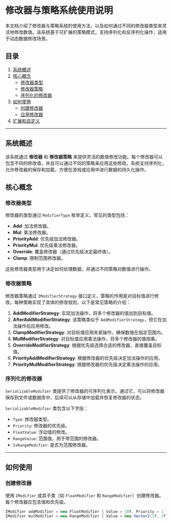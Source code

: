 # 修改器与策略系统使用说明

本文档介绍了修改器与策略系统的使用方法，以及如何通过不同的修改器类型来灵活地修改数值。该系统基于可扩展的策略模式，支持序列化和反序列化操作，适用于动态数据修改场景。

## 目录
1. [系统概述](#系统概述)
2. [核心概念](#核心概念)
    - [修改器类型](#修改器类型)
    - [修改器策略](#修改器策略)
    - [序列化的修改器](#序列化的修改器)
3. [如何使用](#如何使用)
    - [创建修改器](#创建修改器)
    - [应用修改器](#应用修改器)
4. [扩展和自定义](#扩展和自定义)

---

## 系统概述

该系统通过 **修改器** 和 **修改器策略** 来提供灵活的数值修改功能。每个修改器可以包含不同的修改值，并且可以通过不同的策略来应用这些修改。系统支持序列化，允许修改器的保存和加载，方便在游戏或应用中进行数据的持久化操作。

## 核心概念

### 修改器类型

修改器的类型通过 `ModifierType` 枚举定义，常见的类型包括：

- **Add**: 加法修改器。
- **Mul**: 乘法修改器。
- **PriorityAdd**: 优先级加法修改器。
- **PriorityMul**: 优先级乘法修改器。
- **Override**: 覆盖修改器（通过优先级决定最终值）。
- **Clamp**: 限制范围修改器。

这些修改器类型用于决定如何处理数据，并通过不同策略对数值进行操作。

### 修改器策略

修改器策略通过 `IModifierStrategy` 接口定义，策略的作用是对目标值进行修改。每种策略实现了具体的修改规则，以下是常见策略的介绍：

1. **AddModifierStrategy**: 实现加法操作，将多个修改器的值加到目标值。
2. **AfterAddModifierStrategy**: 该策略类似于 `AddModifierStrategy`，但它在加法操作后应用修改。
3. **ClampModifierStrategy**: 对目标值应用夹紧操作，确保数值在指定范围内。
4. **MulModifierStrategy**: 对目标值应用乘法操作，将多个修改器的值相乘。
5. **OverrideModifierStrategy**: 根据优先级选择合适的修改器，直接覆盖目标值。
6. **PriorityAddModifierStrategy**: 根据修改器的优先级决定加法操作的应用。
7. **PriorityMulModifierStrategy**: 根据修改器的优先级决定乘法操作的应用。

### 序列化的修改器

`SerializableModifier` 类提供了修改器的可序列化表示。通过它，可以将修改器保存到文件或数据库中，后续可以从存储中加载并恢复修改器的状态。

`SerializableModifier` 类包含以下字段：
- `Type`: 修改器类型。
- `Priority`: 修改器的优先级。
- `FloatValue`: 浮动值的修改。
- `RangeValue`: 范围值，用于带范围的修改器。
- `IsRangeModifier`: 是否为范围修改器。

---

## 如何使用

### 创建修改器

使用 `IModifier` 或其子类（如 `FloatModifier` 和 `RangeModifier`）创建修改器。每个修改器应包含值和优先级。

```csharp
IModifier addModifier = new FloatModifier { Value = 10f, Priority = 1 };
IModifier mulModifier = new RangeModifier { Value = new Vector2(1f, 2f), Priority = 2 };
